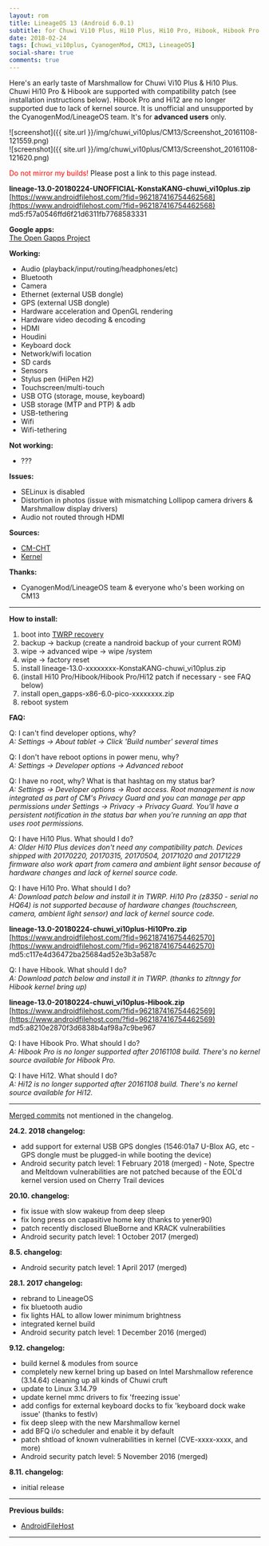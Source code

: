 ```yaml
---
layout: rom
title: LineageOS 13 (Android 6.0.1)
subtitle: for Chuwi Vi10 Plus, Hi10 Plus, Hi10 Pro, Hibook, Hibook Pro & Hi12
date: 2018-02-24
tags: [chuwi_vi10plus, CyanogenMod, CM13, LineageOS]
social-share: true
comments: true
---
```


Here's an early taste of Marshmallow for Chuwi Vi10 Plus & Hi10 Plus. Chuwi Hi10 Pro & Hibook are supported with compatibility patch (see installation instructions below). Hibook Pro and Hi12 are no longer supported due to lack of kernel source. It is unofficial and unsupported by the CyanogenMod/LineageOS team. It's for **advanced users** only.

![screenshot]({{ site.url }}/img/chuwi_vi10plus/CM13/Screenshot_20161108-121559.png)  
![screenshot]({{ site.url }}/img/chuwi_vi10plus/CM13/Screenshot_20161108-121620.png)

<span style="color:#FF0000;">Do not mirror my builds!</span> Please post a link to this page instead.

**lineage-13.0-20180224-UNOFFICIAL-KonstaKANG-chuwi_vi10plus.zip**  
[https://www.androidfilehost.com/?fid=962187416754462568](https://www.androidfilehost.com/?fid=962187416754462568)  
md5:f57a0546ffd6f21d6311fb7768583331

**Google apps:**  
[The Open Gapps Project](http://opengapps.org/?arch=x86&api=6.0&variant=pico)

**Working:**

- Audio (playback/input/routing/headphones/etc)
- Bluetooth
- Camera
- Ethernet (external USB dongle)
- GPS (external USB dongle)
- Hardware acceleration and OpenGL rendering
- Hardware video decoding & encoding
- HDMI
- Houdini
- Keyboard dock
- Network/wifi location
- SD cards
- Sensors
- Stylus pen (HiPen H2)
- Touchscreen/multi-touch
- USB OTG (storage, mouse, keyboard)
- USB storage (MTP and PTP) & adb
- USB-tethering
- Wifi
- Wifi-tethering

**Not working:**

- ???

**Issues:**

- SELinux is disabled
- Distortion in photos (issue with mismatching Lollipop camera drivers & Marshmallow display drivers)
- Audio not routed through HDMI

**Sources:**

- [CM-CHT](https://github.com/CM-CHT)
- [Kernel](https://github.com/CM-CHT/android_kernel_intel_cherrytrail/tree/cm-13.0)

**Thanks:**

- CyanogenMod/LineageOS team & everyone who's been working on CM13

----

**How to install:**

1. boot into [TWRP recovery](/devices/chuwi_vi10plus/TWRP)
2. backup -> backup (create a nandroid backup of your current ROM)
3. wipe -> advanced wipe -> wipe /system
4. wipe -> factory reset
5. install lineage-13.0-xxxxxxxx-KonstaKANG-chuwi_vi10plus.zip
6. (install Hi10 Pro/Hibook/Hibook Pro/Hi12 patch if necessary - see FAQ below)
7. install open_gapps-x86-6.0-pico-xxxxxxxx.zip
8. reboot system

**FAQ:**

Q: I can't find developer options, why?  
*A: Settings -> About tablet -> Click 'Build number' several times*

Q: I don't have reboot options in power menu, why?  
*A: Settings -> Developer options -> Advanced reboot*

Q: I have no root, why? What is that hashtag on my status bar?  
*A: Settings -> Developer options -> Root access. Root management is now integrated as part of CM's Privacy Guard and you can manage per app permissions under Settings -> Privacy -> Privacy Guard. You'll have a persistent notification in the status bar when you're running an app that uses root permissions.*

Q: I have Hi10 Plus. What should I do?  
*A: Older Hi10 Plus devices don't need any compatibility patch. Devices shipped with 20170220, 20170315, 20170504, 20171020 and 20171229 firmware also work apart from camera and ambient light sensor because of hardware changes and lack of kernel source code.*

Q: I have Hi10 Pro. What should I do?  
*A: Download patch below and install it in TWRP. Hi10 Pro (z8350 - serial no HQ64) is not supported because of hardware changes (touchscreen, camera, ambient light sensor) and lack of kernel source code.*

**lineage-13.0-20180224-chuwi_vi10plus-Hi10Pro.zip**  
[https://www.androidfilehost.com/?fid=962187416754462570](https://www.androidfilehost.com/?fid=962187416754462570)  
md5:c117e4d36472ba25684ad52e3b3a587c

Q: I have Hibook. What should I do?  
*A: Download patch below and install it in TWRP. (thanks to zltnngy for Hibook kernel bring up)*

**lineage-13.0-20180224-chuwi_vi10plus-Hibook.zip**  
[https://www.androidfilehost.com/?fid=962187416754462569](https://www.androidfilehost.com/?fid=962187416754462569)  
md5:a8210e2870f3d6838b4af98a7c9be967

Q: I have Hibook Pro. What should I do?  
*A: Hibook Pro is no longer supported after 20161108 build. There's no kernel source available for Hibook Pro.*

Q: I have Hi12. What should I do?  
*A: Hi12 is no longer supported after 20161108 build. There's no kernel source available for Hi12.*

----

[Merged commits](https://review.lineageos.org/#/q/status:merged++branch:cm-13.0+-project:%255E.*device.*+-project:%255E.*kernel.*,n,z) not mentioned in the changelog.

**24.2. 2018 changelog:**

- add support for external USB GPS dongles (1546:01a7 U-Blox AG, etc - GPS dongle must be plugged-in while booting the device)
- Android security patch level: 1 February 2018 (merged) - Note, Spectre and Meltdown vulnerabilities are not patched because of the EOL'd kernel version used on Cherry Trail devices

**20.10. changelog:**

- fix issue with slow wakeup from deep sleep
- fix long press on capasitive home key (thanks to yener90)
- patch recently disclosed BlueBorne and KRACK vulnerabilities
- Android security patch level: 1 October 2017 (merged)

**8.5. changelog:**

- Android security patch level: 1 April 2017 (merged)

**28.1. 2017 changelog:**

- rebrand to LineageOS
- fix bluetooth audio
- fix lights HAL to allow lower minimum brightness
- integrated kernel build
- Android security patch level: 1 December 2016 (merged)

**9.12. changelog:**

- build kernel & modules from source
- completely new kernel bring up based on Intel Marshmallow reference (3.14.64) cleaning up all kinds of Chuwi cruft
- update to Linux 3.14.79
- update kernel mmc drivers to fix 'freezing issue'
- add configs for external keyboard docks to fix 'keyboard dock wake issue' (thanks to festlv)
- fix deep sleep with the new Marshmallow kernel
- add BFQ i/o scheduler and enable it by default
- patch shtload of known vulnerabilities in kernel (CVE-xxxx-xxxx, and more)
- Android security patch level: 5 November 2016 (merged)

**8.11. changelog:**

- initial release

----

**Previous builds:**

- [AndroidFileHost](https://www.androidfilehost.com/?w=files&flid=127123)

----
